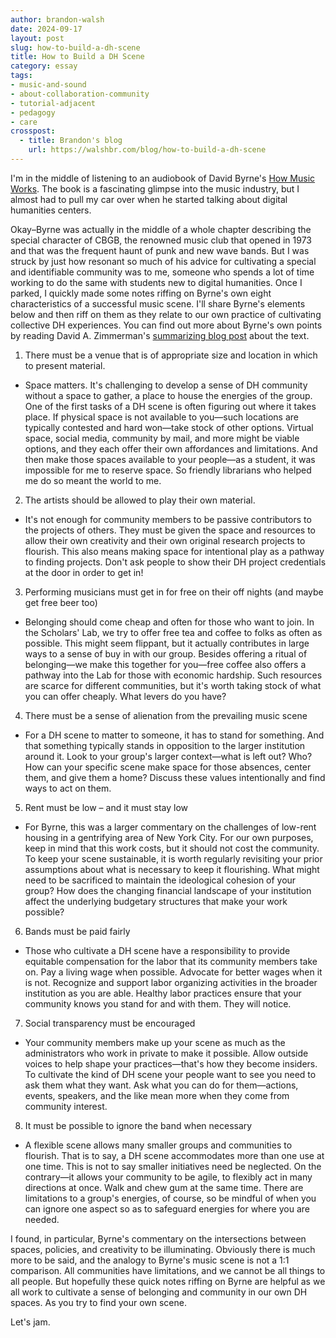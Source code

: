 ```yaml
---
author: brandon-walsh
date: 2024-09-17
layout: post
slug: how-to-build-a-dh-scene
title: How to Build a DH Scene
category: essay
tags:
- music-and-sound
- about-collaboration-community
- tutorial-adjacent
- pedagogy
- care
crosspost:
  - title: Brandon's blog
    url: https://walshbr.com/blog/how-to-build-a-dh-scene
---
```

I'm in the middle of listening to an audiobook of David Byrne's [How Music Works](https://www.penguinrandomhouse.com/books/535976/how-music-works-by-david-byrne/9780804188937/). The book is a fascinating glimpse into the music industry, but I almost had to pull my car over when he started talking about digital humanities centers. 

Okay–Byrne was actually in the middle of a whole chapter describing the special character of CBGB, the renowned music club that opened in 1973 and that was the frequent haunt of punk and new wave bands. But I was struck by just how resonant so much of his advice for cultivating a special and identifiable community was to me, someone who spends a lot of time working to do the same with students new to digital humanities. Once I parked, I quickly made some notes riffing on Byrne's own eight characteristics of a successful music scene. I'll share Byrne's elements below and then riff on them as they relate to our own practice of cultivating collective DH experiences. You can find out more about Byrne's own points by reading David A. Zimmerman's [summarizing blog post](https://loud-time.blogspot.com/2012/12/this-aint-no-memoir-how-to-make-scene.html) about the text.

1. There must be a venue that is of appropriate size and location in which to present material.
  - Space matters. It's challenging to develop a sense of DH community without a space to gather, a place to house the energies of the group. One of the first tasks of a DH scene is often figuring out where it takes place. If physical space is not available to you—such locations are typically contested and hard won—take stock of other options. Virtual space, social media, community by mail, and more might be viable options, and they each offer their own affordances and limitations. And then make those spaces available to your people—as a student, it was impossible for me to reserve space. So friendly librarians who helped me do so meant the world to me.
2. The artists should be allowed to play their own material.
  - It's not enough for community members to be passive contributors to the projects of others. They must be given the space and resources to allow their own creativity and their own original research projects to flourish. This also means making space for intentional play as a pathway to finding projects. Don't ask people to show their DH project credentials at the door in order to get in!
3. Performing musicians must get in for free on their off nights (and maybe get free beer too)
  - Belonging should come cheap and often for those who want to join. In the Scholars' Lab, we try to offer free tea and coffee to folks as often as possible. This might seem flippant, but it actually contributes in large ways to a sense of buy in with our group. Besides offering a ritual of belonging—we make this together for you—free coffee also offers a pathway into the Lab for those with economic hardship. Such resources are scarce for different communities, but it's worth taking stock of what you can offer cheaply. What levers do you have?
4. There must be a sense of alienation from the prevailing music scene
  - For a DH scene to matter to someone, it has to stand for something. And that something typically stands in opposition to the larger institution around it. Look to your group's larger context—what is left out? Who? How can your specific scene make space for those absences, center them, and give them a home? Discuss these values intentionally and find ways to act on them.
5. Rent must be low – and it must stay low
  - For Byrne, this was a larger commentary on the challenges of low-rent housing in a gentrifying area of New York City. For our own purposes, keep in mind that this work costs, but it should not cost the community. To keep your scene sustainable, it is worth regularly revisiting your prior assumptions about what is necessary to keep it flourishing. What might need to be sacrificed to maintain the ideological cohesion of your group? How does the changing financial landscape of your institution affect the underlying budgetary structures that make your work possible?
6. Bands must be paid fairly
  - Those who cultivate a DH scene have a responsibility to provide equitable compensation for the labor that its community members take on. Pay a living wage when possible. Advocate for better wages when it is not. Recognize and support labor organizing activities in the broader institution as you are able. Healthy labor practices ensure that your community knows you stand for and with them. They will notice.
7. Social transparency must be encouraged
  - Your community members make up your scene as much as the administrators who work in private to make it possible. Allow outside voices to help shape your practices—that's how they become insiders. To cultivate the kind of DH scene your people want to see you need to ask them what they want. Ask what you can do for them—actions, events, speakers, and the like mean more when they come from community interest.
8. It must be possible to ignore the band when necessary
  - A flexible scene allows many smaller groups and communities to flourish. That is to say, a DH scene accommodates more than one use at one time. This is not to say smaller initiatives need be neglected. On the contrary—it allows your community to be agile, to flexibly act in many directions at once. Walk and chew gum at the same time. There are limitations to a group's energies, of course, so be mindful of when you can ignore one aspect so as to safeguard energies for where you are needed. 

I found, in particular, Byrne's commentary on the intersections between spaces, policies, and creativity to be illuminating. Obviously there is much more to be said, and the analogy to Byrne's music scene is not a 1:1 comparison. All communities have  limitations, and we cannot be all things to all people. But hopefully these quick notes riffing on Byrne are helpful as we all work to cultivate a sense of belonging and community in our own DH spaces. As you try to find your own scene. 

Let's jam.
